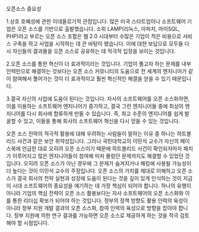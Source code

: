 오픈소스 중요성



1.상호 호혜성에 관한 이데올로기적 관점입니다. 많은 미국 스타트업이나 소프트웨어 기업은 오픈 소스를 기반으로 출발했습니다. 소위 LAMP(리눅스, 아파치, 마이SQL, PHP)라고 부르는 오픈 소스 조합은 웹 2.0 시대부터 수많은 기업이 적은 비용으로 서비스 구축을 하고 사업을 시작하는 데 큰 바탕이 됐습니다. 이에 대한 보답으로 모두들 다시 자신들의 결과물을 오픈 소스로 공유하는 데 적극적 입장을 보이는 것입니다.

2.오픈 소스를 통한 혁신이 더 효과적이라는 것입니다. 기업이 풀고자 하는 문제를 내부 인력만으로 해결하는 것보다는 오픈 소스 커뮤니티의 도움으로 전 세계의 엔지니어가 같이 참여해서 풀어가는 것이 더 효과적이고 훨씬 혁신적인 해결을 얻을 수 있기 때문입니다.

3.결국 자신의 사업에 도움이 된다는 것입니다. 자사의 소프트웨어를 오픈 소스화하면, 이를 이용하는 소프트웨어 엔지니어가 증가하고, 결국 그런 엔지니어들 중에 최상의 엔지니어를 다시 회사에 합류하게 만들 수 있습니다. 즉, 최고 수준의 엔지니어를 쉽게 발굴할 수 있고, 이들을 통해 회사의 소프트웨어 혁신을 다시 얻을 수 있는 것입니다.

오픈 소스 전략의 적극적 활용에 대해 우려하는 사람들이 말하는 이유 중 하나는 하트블리드 사건과 같은 보안 취약성입니다. 그러나 국민대학교의 이민석 교수가 자신의 페이스북에 언급한 대로 오히려 오픈 소스이기 때문에 하트블리드 사건이 확인되자마자 패치가 이루어지고 많은 엔지니어들이 참여해 미처 몰랐던 문제까지도 해결할 수 있었던 것입니다. 오히려 오픈 소스가 아닌 경우에 그 문제가 숨겨지거나 해킹에 사용될 가능성이 더 높다는 것이 이민석 교수의 주장입니다.
오픈 소스의 가치를 제대로 이해하고 오픈 소스가 결국 회사의 전략 실현과 성장에 도움이 된다는 것을 깊이 있게 인식하는 것이 지금 이 시대 소프트웨어의 중요성을 얘기하는 데 가장 핵심이 되어야 합니다. 하나의 유행이 아니라 기업의 핵심 전략이 오픈 소스 활용보다는 자사 소프트웨어의 오픈 소스화와 이를 통한 리더십 확보가 되어야 하는 것입니다. 정부의 정책 방향도 활용 인력의 육성이 아니라 정부 지원 개발 결과의 오픈 소스화, 참여 인력의 육성으로 방향을 잡아야 합니다. 정부 지원에 의한 연구 결과를 가능하면 오픈 소스로 제공하게 하는 것을 적극 검토해야 할 시점입니다.

